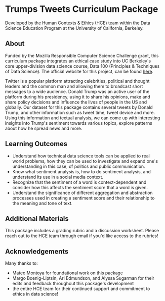 # Trumps Tweets Curriculum Package
Developed by the Human Contexts & Ethics (HCE) team within the Data Science Education Program at the University of California, Berkeley. 

## About
Funded by the Mozilla Responsible Computer Science Challenge grant, this curriculum package integrates an ethical case study into UC Berkeley's core upper-division data science course, Data 100 (Principles & Techniques of Data Science). The official website for this project, can be found [here](https://data.berkeley.edu/hce-curriculum-package-meaning-speech).

Twitter is a popular platform attracting celebrities, political and thought leaders and the common man and allowing them to broadcast short messages to a wide audience. Donald Trump was an active user of the platform during his presidency, using it to share his opinions, make and share policy decisions and influence the lives of people in the US and globally. Our dataset for this package contains several tweets by Donald Trump, and other information such as tweet time, tweet device and more. Using this information and textual analysis, we can come up with interesting insights into Trump's sentiment towards various topics, explore patterns about how he spread news and more.

## Learning Outcomes
- Understand how technical data science tools can be applied to real world problems, how they can be used to investigate and expand one's understanding in this
case, of politics and public communication. <br>
- Know what sentiment analysis is, how to do sentiment analysis, and understand its use in a social media context.<br>
- Recognize that the sentiment of a word is context-dependent and consider how this affects the sentiment score that a word is given. <br>
- Understand the significance of different aggregation and abstraction processes used in creating a sentiment score and their relationship to the meaning and tone of text. <br>

## Additional Materials 

This package includes a grading rubric and a discussion worksheet. Please reach out to the HCE team through email if you'd like access to the rubrics!

## Acknowledgements
Many thanks to:
* Mateo Montoya for foundational work on this package
* Margo Boenig-Liptsin, Ari Edmundson, and Alyssa Sugarman for their edits and feedback throughout this package's development
* the entire HCE team for their continued support and commitment to ethics in data science!
